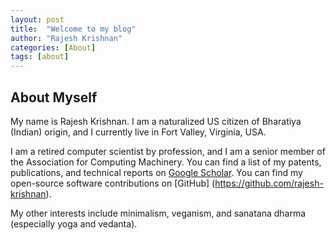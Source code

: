 ```yaml
---
layout: post
title:  "Welcome to my blog"
author: "Rajesh Krishnan"
categories: [About]
tags: [about]
---
```


## About Myself

My name is Rajesh Krishnan. I am a naturalized US citizen of Bharatiya (Indian) origin, and I currently live in Fort Valley, Virginia, USA. 

I am a retired computer scientist by profession, and I am a senior member of the Association for Computing Machinery.  You can find a list of my patents, publications, and technical reports on [Google Scholar](https://scholar.google.com/citations?hl=en&user=aMfW5dMAAAAJ&pagesize=100&sortby=pubdate). You can find my open-source software contributions on [GitHub] (https://github.com/rajesh-krishnan).

My other interests include minimalism, veganism, and sanatana dharma (especially yoga and vedanta).

<!--
## Influence on Standards

While working on the DARPA XG Program, I wrote the original text for the spectrum policy language portions of this [report](https://apps.dtic.mil/sti/pdfs/ADA437096.pdf), which has a clear, albeit uncredited, influence on the IEEE P1900.5.1 standard. In my retrospective opinion, a better design would accord a constraints DSL more prominence within the language, while including modal and description logics more judiciously. I briefly followed the IEEE P1900.5 WG in 2024, but lost interest..

While working on the DARPA DTN program, I had [participated](https://mailarchive.ietf.org/arch/msg/dtn-interest/KQFRTBWkMga5pRTXuP3tbDzu-n8/) in the IRTF DTNRG.
-->
